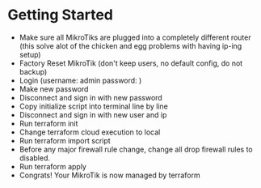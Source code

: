 # Getting Started

- Make sure all MikroTiks are plugged into a completely different router (this solve alot of the chicken and egg problems with having ip-ing setup)
- Factory Reset MikroTik (don't keep users, no default config, do not backup)
- Login (username: admin password: )
- Make new password
- Disconnect and sign in with new password
- Copy initialize script into terminal line by line
- Disconnect and sign in with new user and ip
- Run terraform init
- Change terraform cloud execution to local
- Run terraform import script
- Before any major firewall rule change, change all drop firewall rules to disabled.
- Run terraform apply
- Congrats! Your MikroTik is now managed by terraform
